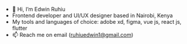 - 👋 Hi, I’m Edwin Ruhiu
- Frontend developer and UI/UX designer based in Nairobi, Kenya
- My tools and languages of choice: adobe xd, figma, vue js, react js, flutter
- 📫 Reach me on email (ruhiuedwin1@gmail.com)

<!---
RuhiuEdwin/RuhiuEdwin is a ✨ special ✨ repository because its `README.md` (this file) appears on your GitHub profile.
You can click the Preview link to take a look at your changes.
--->
